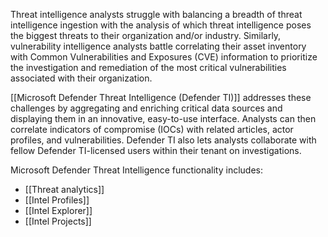 Threat intelligence analysts struggle with balancing a breadth of threat intelligence ingestion with the analysis of which threat intelligence poses the biggest threats to their organization and/or industry. Similarly, vulnerability intelligence analysts battle correlating their asset inventory with Common Vulnerabilities and Exposures (CVE) information to prioritize the investigation and remediation of the most critical vulnerabilities associated with their organization.

[[Microsoft Defender Threat Intelligence (Defender TI)]] addresses these challenges by aggregating and enriching critical data sources and displaying them in an innovative, easy-to-use interface. Analysts can then correlate indicators of compromise (IOCs) with related articles, actor profiles, and vulnerabilities. Defender TI also lets analysts collaborate with fellow Defender TI-licensed users within their tenant on investigations.

Microsoft Defender Threat Intelligence functionality includes:
- [[Threat analytics]]
- [[Intel Profiles]]
- [[Intel Explorer]]
- [[Intel Projects]]
